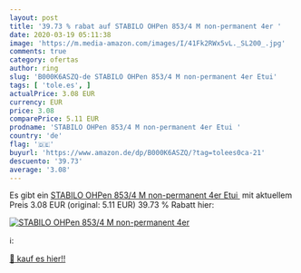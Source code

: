 ```yaml
---
layout: post
title: '39.73 % rabat auf STABILO OHPen 853/4 M non-permanent 4er '
date: 2020-03-19 05:11:38
image: 'https://m.media-amazon.com/images/I/41Fk2RWx5vL._SL200_.jpg'
comments: true
category: ofertas
author: ring
slug: 'B000K6ASZQ-de STABILO OHPen 853/4 M non-permanent 4er Etui'
tags: [ 'tole.es', ]
actualPrice: 3.08 EUR
currency: EUR
price: 3.08
comparePrice: 5.11 EUR
prodname: 'STABILO OHPen 853/4 M non-permanent 4er Etui '
country: 'de'
flag: '🇩🇪'
buyurl: 'https://www.amazon.de/dp/B000K6ASZQ/?tag=tolees0ca-21'
descuento: '39.73'
average: '3.08'
---
```


Es gibt ein [STABILO OHPen 853/4 M non-permanent 4er Etui ](https://www.amazon.de/dp/B000K6ASZQ/?tag=tolees0ca-21) mit aktuellem Preis 3.08 EUR (original: 5.11 EUR) 39.73 % Rabatt hier:

[![STABILO OHPen 853/4 M non-permanent 4er ](https://m.media-amazon.com/images/I/41Fk2RWx5vL._SL200_.jpg)](https://www.amazon.de/dp/B000K6ASZQ/?tag=tolees0ca-21)

ℹ️:


[🛒 kauf es hier!!](https://www.amazon.de/dp/B000K6ASZQ/?tag=tolees0ca-21)
